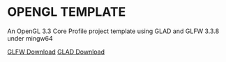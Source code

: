 # OPENGL TEMPLATE
An OpenGL 3.3 Core Profile project template using GLAD and GLFW 3.3.8 under mingw64

[GLFW Download](https://www.glfw.org/download.html)
[GLAD Download](https://glad.dav1d.de/#language=c&specification=gl&api=gl%3D3.3&api=gles1%3Dnone&api=gles2%3Dnone&api=glsc2%3Dnone&profile=compatibility&extensions=GL_KHR_debug&loader=on)